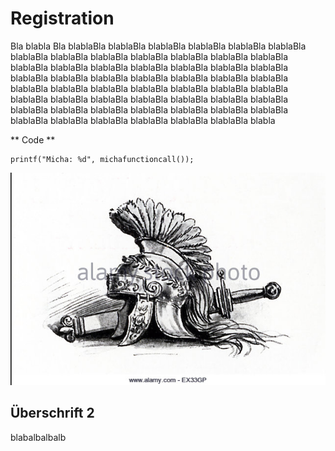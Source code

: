 # Registration

Bla blabla Bla blablaBla blablaBla blablaBla blablaBla blablaBla blablaBla blablaBla blablaBla blablaBla blablaBla blablaBla blablaBla blablaBla blablaBla blablaBla blablaBla blablaBla blablaBla blablaBla blablaBla blablaBla blablaBla blablaBla blablaBla blablaBla blablaBla blablaBla blablaBla blablaBla blablaBla blablaBla blablaBla blablaBla blablaBla blablaBla blablaBla blablaBla blablaBla blablaBla blablaBla blablaBla blablaBla blablaBla blablaBla blablaBla blablaBla blablaBla blablaBla blablaBla blablaBla blablaBla blablaBla blablaBla blablaBla blabla

** Code **

```
printf("Micha: %d", michafunctioncall());
```



![](../img/rom.png)

## Überschrift 2

blabalbalbalb

